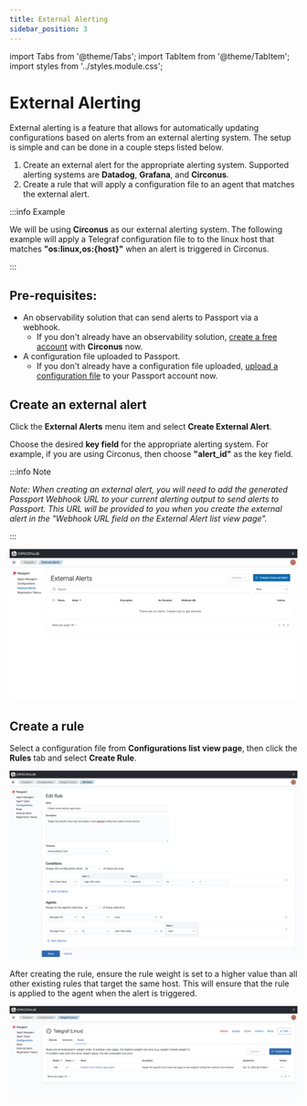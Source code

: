 ```yaml
---
title: External Alerting
sidebar_position: 3
---
```


import Tabs from '@theme/Tabs';
import TabItem from '@theme/TabItem';
import styles from '../styles.module.css';

# External Alerting

External alerting is a feature that allows for automatically updating configurations based on alerts from an external alerting system. The setup is simple and can be done in a couple steps listed below.

1. Create an external alert for the appropriate alerting system. Supported alerting systems are **Datadog**, **Grafana**, and **Circonus**.
2. Create a rule that will apply a configuration file to an agent that matches the external alert.

:::info Example

We will be using **Circonus** as our external alerting system. The following example will apply a Telegraf configuration file to to the linux host that matches **"os:linux,os:{host}"** when an alert is triggered in Circonus.

:::

## Pre-requisites:

- An observability solution that can send alerts to Passport via a webhook.
  - If you don't already have an observability solution, [create a free account](https://www.circonus.com/free-trial/) with **Circonus** now.
- A configuration file uploaded to Passport.
  - If you don't already have a configuration file uploaded, [upload a configuration file](/passport/getting-started/passport#import-a-configuration-file) to your Passport account now.

## Create an external alert

Click the **External Alerts** menu item and select **Create External Alert**.

Choose the desired **key field** for the appropriate alerting system. For example, if you are using Circonus, then choose **"alert_id"** as the key field.

:::info Note

_Note: When creating an external alert, you will need to add the generated Passport Webhook URL to your current alerting output to send alerts to Passport. This URL will be provided to you when you create the external alert in the "Webhook URL field on the External Alert list view page"._

:::

![external-alerts-create](../video/external-alerts-create.gif)

## Create a rule

Select a configuration file from **Configurations list view page**, then click the **Rules** tab and select **Create Rule**.

![configurations-create-ext-alert-rule](../img/configurations-create-ext-alert-rule.png)

After creating the rule, ensure the rule weight is set to a higher value than all other existing rules that target the same host. This will ensure that the rule is applied to the agent when the alert is triggered.

![configurations-rules-existing-rule](../img/configurations-rules-existing-rule.png)
